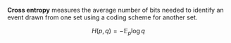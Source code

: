 **Cross entropy** measures the average number of bits needed to identify an event drawn from one set using a coding scheme for another set.

$$
H(p, q) = - \mathbb{E}_p \log q
$$